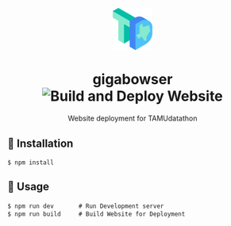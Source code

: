 <p align="center">
  <a href="https://tamudatathon.com/">
    <img src="/static/img/logos/main.png" width="80" />
  </a>
</p>

<h1 align="center">
    gigabowser
    <img src="https://github.com/tamu-datathon-org/gigabowser/workflows/Build%20and%20Deploy%20Website/badge.svg" alt="Build and Deploy Website" style="max-width:100%;">
</h1>

<p align="center">
    Website deployment for TAMUdatathon
</p>


## :wrench: Installation
```
$ npm install
```

## :racehorse: Usage
```
$ npm run dev       # Run Development server
$ npm run build     # Build Website for Deployment
```
